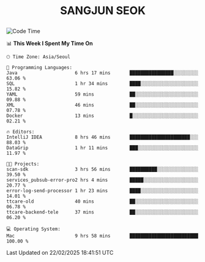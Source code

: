 <h1>
 <p align="center">
   SANGJUN SEOK
 </p>
</h1>

<!--START_SECTION:waka-->
![Code Time](http://img.shields.io/badge/Code%20Time-4%2C110%20hrs%2026%20mins-blue)

📊 **This Week I Spent My Time On** 

```text
🕑︎ Time Zone: Asia/Seoul

💬 Programming Languages: 
Java                     6 hrs 17 mins       ████████████████░░░░░░░░░   63.06 % 
SQL                      1 hr 34 mins        ████░░░░░░░░░░░░░░░░░░░░░   15.82 % 
YAML                     59 mins             ██░░░░░░░░░░░░░░░░░░░░░░░   09.88 % 
XML                      46 mins             ██░░░░░░░░░░░░░░░░░░░░░░░   07.78 % 
Docker                   13 mins             █░░░░░░░░░░░░░░░░░░░░░░░░   02.21 % 

🔥 Editors: 
IntelliJ IDEA            8 hrs 46 mins       ██████████████████████░░░   88.03 % 
DataGrip                 1 hr 11 mins        ███░░░░░░░░░░░░░░░░░░░░░░   11.97 % 

🐱‍💻 Projects: 
scan-sdk                 3 hrs 56 mins       ██████████░░░░░░░░░░░░░░░   39.50 % 
services_pubsub-error-pro2 hrs 4 mins        █████░░░░░░░░░░░░░░░░░░░░   20.77 % 
error-log-send-processor 1 hr 23 mins        ████░░░░░░░░░░░░░░░░░░░░░   14.01 % 
ttcare-old               40 mins             ██░░░░░░░░░░░░░░░░░░░░░░░   06.78 % 
ttcare-backend-tele      37 mins             ██░░░░░░░░░░░░░░░░░░░░░░░   06.20 % 

💻 Operating System: 
Mac                      9 hrs 58 mins       █████████████████████████   100.00 % 
```


 Last Updated on 22/02/2025 18:41:51 UTC
<!--END_SECTION:waka-->
